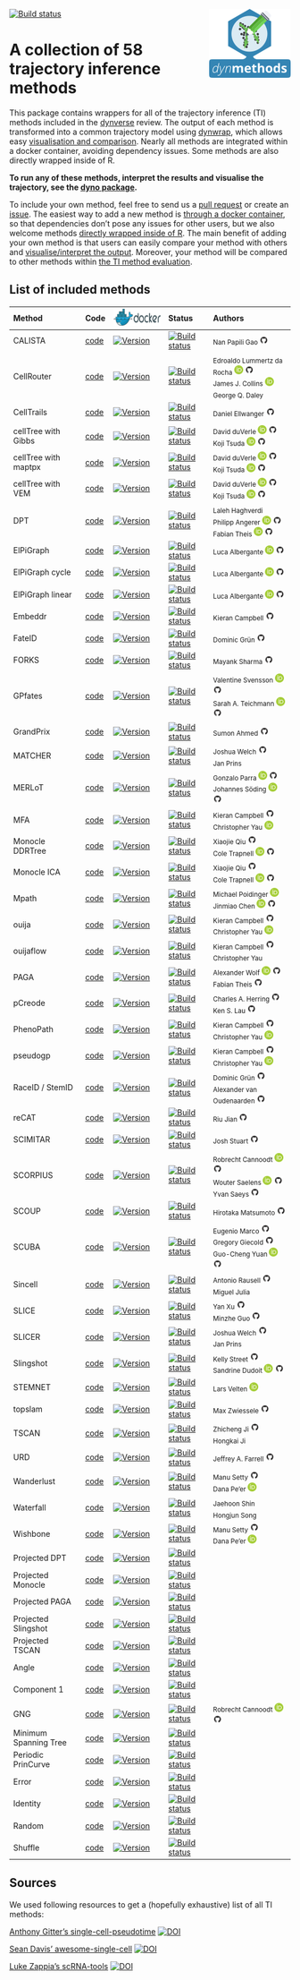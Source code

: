 
<!-- README.md is generated from README.Rmd. Please edit that file -->

<img src="man/figures/logo.png" align="right" /> [![Build
status](https://travis-ci.org/dynverse/dynmethods.svg?branch=master)](https://travis-ci.org/dynverse/dynmethods)

# A collection of 58 trajectory inference methods

This package contains wrappers for all of the trajectory inference (TI)
methods included in the
[dynverse](https://www.github.com/dynverse/dynverse) review. The output
of each method is transformed into a common trajectory model using
[dynwrap](https://www.github.com/dynverse/dynwrap), which allows easy
[visualisation and comparison](https://www.github.com/dynverse/dynplot).
Nearly all methods are integrated within a docker container, avoiding
dependency issues. Some methods are also directly wrapped inside of R.

**To run any of these methods, interpret the results and visualise the
trajectory, see the [dyno
package](https://www.github.com/dynverse/dyno).**

To include your own method, feel free to send us a [pull
request](https://github.com/dynverse/dynmethods/pulls) or create an
[issue](https://github.com/dynverse/dynmethods/labels/new%20method). The
easiest way to add a new method is [through a docker
container](https://dynverse.github.io/dynwrap/articles/create_ti_method_docker.html),
so that dependencies don’t pose any issues for other users, but we also
welcome methods [directly wrapped inside of
R](https://dynverse.github.io/dynwrap/articles/create_ti_method_r.html).
The main benefit of adding your own method is that users can easily
compare your method with others and [visualise/interpret the
output](https://www.github.com/dynverse/dyno). Moreover, your method
will be compared to other methods within [the TI method
evaluation](https://doi.org/10.1101/276907).

## List of included methods

| Method                | Code                                                       | <a href='https://hub.docker.com/u/dynverse/'><img src='man/figures/docker_logo.png' height='30'></a>                                    | Status                                                                                                                                            | Authors                                                                                                                                                                                                                                                                                                                                                                                                                                                                                                                                                                                  |
| :-------------------- | :--------------------------------------------------------- | :-------------------------------------------------------------------------------------------------------------------------------------- | :------------------------------------------------------------------------------------------------------------------------------------------------ | :--------------------------------------------------------------------------------------------------------------------------------------------------------------------------------------------------------------------------------------------------------------------------------------------------------------------------------------------------------------------------------------------------------------------------------------------------------------------------------------------------------------------------------------------------------------------------------------- |
| CALISTA               | [code](https://github.com/dynverse/ti_calista)             | [![Version](https://img.shields.io/badge/Docker-v0.1.5-blue.svg?logo=docker)](https://hub.docker.com/r/dynverse/ti_calista)             | [![Build status](https://travis-ci.org/dynverse/ti_calista.svg?branch=master)](https://travis-ci.org/dynverse/ti_calista)                         | <sub>Nan Papili Gao <a href='https://github.com/nanp'><img src='man/figures/github_logo.png' height='16'></a></sub>                                                                                                                                                                                                                                                                                                                                                                                                                                                                      |
| CellRouter            | [code](https://github.com/dynverse/ti_cellrouter)          | [![Version](https://img.shields.io/badge/Docker-v0.1.3-blue.svg?logo=docker)](https://hub.docker.com/r/dynverse/ti_cellrouter)          | [![Build status](https://travis-ci.org/dynverse/ti_cellrouter.svg?branch=master)](https://travis-ci.org/dynverse/ti_cellrouter)                   | <sub>Edroaldo Lummertz da Rocha <a href='https://orcid.org/0000-0003-0537-4223'><img src='man/figures/orcid_logo.svg' height='16'></a> <a href='https://github.com/edroaldo'><img src='man/figures/github_logo.png' height='16'></a></sub><br><sub>James J. Collins <a href='https://orcid.org/0000-0003-0537-4223'><img src='man/figures/orcid_logo.svg' height='16'></a></sub><br><sub>George Q. Daley</sub>                                                                                                                                                                           |
| CellTrails            | [code](https://github.com/dynverse/ti_celltrails)          | [![Version](https://img.shields.io/badge/Docker-v0.1.4-blue.svg?logo=docker)](https://hub.docker.com/r/dynverse/ti_celltrails)          | [![Build status](https://travis-ci.org/dynverse/ti_celltrails.svg?branch=master)](https://travis-ci.org/dynverse/ti_celltrails)                   | <sub>Daniel Ellwanger <a href='https://github.com/dcellwanger'><img src='man/figures/github_logo.png' height='16'></a></sub>                                                                                                                                                                                                                                                                                                                                                                                                                                                             |
| cellTree with Gibbs   | [code](https://github.com/dynverse/ti_celltree_gibbs)      | [![Version](https://img.shields.io/badge/Docker-v0.1.3-blue.svg?logo=docker)](https://hub.docker.com/r/dynverse/ti_celltree_gibbs)      | [![Build status](https://travis-ci.org/dynverse/ti_celltree_gibbs.svg?branch=master)](https://travis-ci.org/dynverse/ti_celltree_gibbs)           | <sub>David duVerle <a href='https://orcid.org/0000-0003-2836-0502'><img src='man/figures/orcid_logo.svg' height='16'></a> <a href='https://github.com/david-duverle'><img src='man/figures/github_logo.png' height='16'></a></sub><br><sub>Koji Tsuda <a href='https://orcid.org/0000-0002-4288-1606'><img src='man/figures/orcid_logo.svg' height='16'></a> <a href='https://github.com/tsudalab'><img src='man/figures/github_logo.png' height='16'></a></sub>                                                                                                                         |
| cellTree with maptpx  | [code](https://github.com/dynverse/ti_celltree_maptpx)     | [![Version](https://img.shields.io/badge/Docker-v0.1.2-blue.svg?logo=docker)](https://hub.docker.com/r/dynverse/ti_celltree_maptpx)     | [![Build status](https://travis-ci.org/dynverse/ti_celltree_maptpx.svg?branch=master)](https://travis-ci.org/dynverse/ti_celltree_maptpx)         | <sub>David duVerle <a href='https://orcid.org/0000-0003-2836-0502'><img src='man/figures/orcid_logo.svg' height='16'></a> <a href='https://github.com/david-duverle'><img src='man/figures/github_logo.png' height='16'></a></sub><br><sub>Koji Tsuda <a href='https://orcid.org/0000-0002-4288-1606'><img src='man/figures/orcid_logo.svg' height='16'></a> <a href='https://github.com/tsudalab'><img src='man/figures/github_logo.png' height='16'></a></sub>                                                                                                                         |
| cellTree with VEM     | [code](https://github.com/dynverse/ti_celltree_vem)        | [![Version](https://img.shields.io/badge/Docker-v0.1.3-blue.svg?logo=docker)](https://hub.docker.com/r/dynverse/ti_celltree_vem)        | [![Build status](https://travis-ci.org/dynverse/ti_celltree_vem.svg?branch=master)](https://travis-ci.org/dynverse/ti_celltree_vem)               | <sub>David duVerle <a href='https://orcid.org/0000-0003-2836-0502'><img src='man/figures/orcid_logo.svg' height='16'></a> <a href='https://github.com/david-duverle'><img src='man/figures/github_logo.png' height='16'></a></sub><br><sub>Koji Tsuda <a href='https://orcid.org/0000-0002-4288-1606'><img src='man/figures/orcid_logo.svg' height='16'></a> <a href='https://github.com/tsudalab'><img src='man/figures/github_logo.png' height='16'></a></sub>                                                                                                                         |
| DPT                   | [code](https://github.com/dynverse/ti_dpt)                 | [![Version](https://img.shields.io/badge/Docker-v0.1.2-blue.svg?logo=docker)](https://hub.docker.com/r/dynverse/ti_dpt)                 | [![Build status](https://travis-ci.org/dynverse/ti_dpt.svg?branch=master)](https://travis-ci.org/dynverse/ti_dpt)                                 | <sub>Laleh Haghverdi</sub><br><sub>Philipp Angerer <a href='https://orcid.org/0000-0002-0369-2888'><img src='man/figures/orcid_logo.svg' height='16'></a> <a href='https://github.com/flying-sheep'><img src='man/figures/github_logo.png' height='16'></a></sub><br><sub>Fabian Theis <a href='https://orcid.org/0000-0002-2419-1943'><img src='man/figures/orcid_logo.svg' height='16'></a> <a href='https://github.com/theislab'><img src='man/figures/github_logo.png' height='16'></a></sub>                                                                                        |
| ElPiGraph             | [code](https://github.com/dynverse/ti_elpigraph)           | [![Version](https://img.shields.io/badge/Docker-v0.1.2-blue.svg?logo=docker)](https://hub.docker.com/r/dynverse/ti_elpigraph)           | [![Build status](https://travis-ci.org/dynverse/ti_elpigraph.svg?branch=master)](https://travis-ci.org/dynverse/ti_elpigraph)                     | <sub>Luca Albergante <a href='https://orcid.org/0000-0001-8151-6989'><img src='man/figures/orcid_logo.svg' height='16'></a> <a href='https://github.com/Albluca'><img src='man/figures/github_logo.png' height='16'></a></sub>                                                                                                                                                                                                                                                                                                                                                           |
| ElPiGraph cycle       | [code](https://github.com/dynverse/ti_elpicycle)           | [![Version](https://img.shields.io/badge/Docker-v0.1.2-blue.svg?logo=docker)](https://hub.docker.com/r/dynverse/ti_elpicycle)           | [![Build status](https://travis-ci.org/dynverse/ti_elpicycle.svg?branch=master)](https://travis-ci.org/dynverse/ti_elpicycle)                     | <sub>Luca Albergante <a href='https://orcid.org/0000-0001-8151-6989'><img src='man/figures/orcid_logo.svg' height='16'></a> <a href='https://github.com/Albluca'><img src='man/figures/github_logo.png' height='16'></a></sub>                                                                                                                                                                                                                                                                                                                                                           |
| ElPiGraph linear      | [code](https://github.com/dynverse/ti_elpilinear)          | [![Version](https://img.shields.io/badge/Docker-v0.1.3-blue.svg?logo=docker)](https://hub.docker.com/r/dynverse/ti_elpilinear)          | [![Build status](https://travis-ci.org/dynverse/ti_elpilinear.svg?branch=master)](https://travis-ci.org/dynverse/ti_elpilinear)                   | <sub>Luca Albergante <a href='https://orcid.org/0000-0001-8151-6989'><img src='man/figures/orcid_logo.svg' height='16'></a> <a href='https://github.com/Albluca'><img src='man/figures/github_logo.png' height='16'></a></sub>                                                                                                                                                                                                                                                                                                                                                           |
| Embeddr               | [code](https://github.com/dynverse/ti_embeddr)             | [![Version](https://img.shields.io/badge/Docker-v0.1.2-blue.svg?logo=docker)](https://hub.docker.com/r/dynverse/ti_embeddr)             | [![Build status](https://travis-ci.org/dynverse/ti_embeddr.svg?branch=master)](https://travis-ci.org/dynverse/ti_embeddr)                         | <sub>Kieran Campbell <a href='https://github.com/kieranrcampbell'><img src='man/figures/github_logo.png' height='16'></a></sub>                                                                                                                                                                                                                                                                                                                                                                                                                                                          |
| FateID                | [code](https://github.com/dynverse/ti_fateid)              | [![Version](https://img.shields.io/badge/Docker-v0.1.3-blue.svg?logo=docker)](https://hub.docker.com/r/dynverse/ti_fateid)              | [![Build status](https://travis-ci.org/dynverse/ti_fateid.svg?branch=master)](https://travis-ci.org/dynverse/ti_fateid)                           | <sub>Dominic Grün <a href='https://github.com/dgrun'><img src='man/figures/github_logo.png' height='16'></a></sub>                                                                                                                                                                                                                                                                                                                                                                                                                                                                       |
| FORKS                 | [code](https://github.com/dynverse/ti_forks)               | [![Version](https://img.shields.io/badge/Docker-v0.1.2-blue.svg?logo=docker)](https://hub.docker.com/r/dynverse/ti_forks)               | [![Build status](https://travis-ci.org/dynverse/ti_forks.svg?branch=master)](https://travis-ci.org/dynverse/ti_forks)                             | <sub>Mayank Sharma <a href='https://github.com/macsharma'><img src='man/figures/github_logo.png' height='16'></a></sub>                                                                                                                                                                                                                                                                                                                                                                                                                                                                  |
| GPfates               | [code](https://github.com/dynverse/ti_gpfates)             | [![Version](https://img.shields.io/badge/Docker-v0.1.2-blue.svg?logo=docker)](https://hub.docker.com/r/dynverse/ti_gpfates)             | [![Build status](https://travis-ci.org/dynverse/ti_gpfates.svg?branch=master)](https://travis-ci.org/dynverse/ti_gpfates)                         | <sub>Valentine Svensson <a href='https://orcid.org/0000-0002-9217-2330'><img src='man/figures/orcid_logo.svg' height='16'></a> <a href='https://github.com/vals'><img src='man/figures/github_logo.png' height='16'></a></sub><br><sub>Sarah A. Teichmann <a href='https://orcid.org/0000-0002-6294-6366'><img src='man/figures/orcid_logo.svg' height='16'></a> <a href='https://github.com/Teichlab'><img src='man/figures/github_logo.png' height='16'></a></sub>                                                                                                                     |
| GrandPrix             | [code](https://github.com/dynverse/ti_grandprix)           | [![Version](https://img.shields.io/badge/Docker-v0.1.3-blue.svg?logo=docker)](https://hub.docker.com/r/dynverse/ti_grandprix)           | [![Build status](https://travis-ci.org/dynverse/ti_grandprix.svg?branch=master)](https://travis-ci.org/dynverse/ti_grandprix)                     | <sub>Sumon Ahmed <a href='https://github.com/sumonahmedUoM'><img src='man/figures/github_logo.png' height='16'></a></sub>                                                                                                                                                                                                                                                                                                                                                                                                                                                                |
| MATCHER               | [code](https://github.com/dynverse/ti_matcher)             | [![Version](https://img.shields.io/badge/Docker-v0.1.2-blue.svg?logo=docker)](https://hub.docker.com/r/dynverse/ti_matcher)             | [![Build status](https://travis-ci.org/dynverse/ti_matcher.svg?branch=master)](https://travis-ci.org/dynverse/ti_matcher)                         | <sub>Joshua Welch <a href='https://github.com/jw156605'><img src='man/figures/github_logo.png' height='16'></a></sub><br><sub>Jan Prins</sub>                                                                                                                                                                                                                                                                                                                                                                                                                                            |
| MERLoT                | [code](https://github.com/dynverse/ti_merlot)              | [![Version](https://img.shields.io/badge/Docker-v0.1.2-blue.svg?logo=docker)](https://hub.docker.com/r/dynverse/ti_merlot)              | [![Build status](https://travis-ci.org/dynverse/ti_merlot.svg?branch=master)](https://travis-ci.org/dynverse/ti_merlot)                           | <sub>Gonzalo Parra <a href='https://orcid.org/0000-0003-2446-016X'><img src='man/figures/orcid_logo.svg' height='16'></a> <a href='https://github.com/gonzaparra'><img src='man/figures/github_logo.png' height='16'></a></sub><br><sub>Johannes Söding <a href='https://orcid.org/0000-0001-9642-8244'><img src='man/figures/orcid_logo.svg' height='16'></a> <a href='https://github.com/soedinglab'><img src='man/figures/github_logo.png' height='16'></a></sub>                                                                                                                     |
| MFA                   | [code](https://github.com/dynverse/ti_mfa)                 | [![Version](https://img.shields.io/badge/Docker-v0.1.4-blue.svg?logo=docker)](https://hub.docker.com/r/dynverse/ti_mfa)                 | [![Build status](https://travis-ci.org/dynverse/ti_mfa.svg?branch=master)](https://travis-ci.org/dynverse/ti_mfa)                                 | <sub>Kieran Campbell <a href='https://github.com/kieranrcampbell'><img src='man/figures/github_logo.png' height='16'></a></sub><br><sub>Christopher Yau <a href='https://orcid.org/0000-0001-7615-8523'><img src='man/figures/orcid_logo.svg' height='16'></a></sub>                                                                                                                                                                                                                                                                                                                     |
| Monocle DDRTree       | [code](https://github.com/dynverse/ti_monocle_ddrtree)     | [![Version](https://img.shields.io/badge/Docker-v0.1.2-blue.svg?logo=docker)](https://hub.docker.com/r/dynverse/ti_monocle_ddrtree)     | [![Build status](https://travis-ci.org/dynverse/ti_monocle_ddrtree.svg?branch=master)](https://travis-ci.org/dynverse/ti_monocle_ddrtree)         | <sub>Xiaojie Qiu <a href='https://github.com/Xiaojieqiu'><img src='man/figures/github_logo.png' height='16'></a></sub><br><sub>Cole Trapnell <a href='https://orcid.org/0000-0002-8105-4347'><img src='man/figures/orcid_logo.svg' height='16'></a> <a href='https://github.com/ctrapnell'><img src='man/figures/github_logo.png' height='16'></a></sub>                                                                                                                                                                                                                                 |
| Monocle ICA           | [code](https://github.com/dynverse/ti_monocle_ica)         | [![Version](https://img.shields.io/badge/Docker-v0.1.2-blue.svg?logo=docker)](https://hub.docker.com/r/dynverse/ti_monocle_ica)         | [![Build status](https://travis-ci.org/dynverse/ti_monocle_ica.svg?branch=master)](https://travis-ci.org/dynverse/ti_monocle_ica)                 | <sub>Xiaojie Qiu <a href='https://github.com/Xiaojieqiu'><img src='man/figures/github_logo.png' height='16'></a></sub><br><sub>Cole Trapnell <a href='https://orcid.org/0000-0002-8105-4347'><img src='man/figures/orcid_logo.svg' height='16'></a> <a href='https://github.com/ctrapnell'><img src='man/figures/github_logo.png' height='16'></a></sub>                                                                                                                                                                                                                                 |
| Mpath                 | [code](https://github.com/dynverse/ti_mpath)               | [![Version](https://img.shields.io/badge/Docker-v0.1.3-blue.svg?logo=docker)](https://hub.docker.com/r/dynverse/ti_mpath)               | [![Build status](https://travis-ci.org/dynverse/ti_mpath.svg?branch=master)](https://travis-ci.org/dynverse/ti_mpath)                             | <sub>Michael Poidinger <a href='https://orcid.org/0000-0002-1047-2277'><img src='man/figures/orcid_logo.svg' height='16'></a></sub><br><sub>Jinmiao Chen <a href='https://orcid.org/0000-0001-7547-6423'><img src='man/figures/orcid_logo.svg' height='16'></a> <a href='https://github.com/jinmiaochen'><img src='man/figures/github_logo.png' height='16'></a></sub>                                                                                                                                                                                                                   |
| ouija                 | [code](https://github.com/dynverse/ti_ouija)               | [![Version](https://img.shields.io/badge/Docker-v0.1.2-blue.svg?logo=docker)](https://hub.docker.com/r/dynverse/ti_ouija)               | [![Build status](https://travis-ci.org/dynverse/ti_ouija.svg?branch=master)](https://travis-ci.org/dynverse/ti_ouija)                             | <sub>Kieran Campbell <a href='https://github.com/kieranrcampbell'><img src='man/figures/github_logo.png' height='16'></a></sub><br><sub>Christopher Yau <a href='https://orcid.org/0000-0001-7615-8523'><img src='man/figures/orcid_logo.svg' height='16'></a></sub>                                                                                                                                                                                                                                                                                                                     |
| ouijaflow             | [code](https://github.com/dynverse/ti_ouijaflow)           | [![Version](https://img.shields.io/badge/Docker-v0.1.2-blue.svg?logo=docker)](https://hub.docker.com/r/dynverse/ti_ouijaflow)           | [![Build status](https://travis-ci.org/dynverse/ti_ouijaflow.svg?branch=master)](https://travis-ci.org/dynverse/ti_ouijaflow)                     | <sub>Kieran Campbell <a href='https://github.com/kieranrcampbell'><img src='man/figures/github_logo.png' height='16'></a></sub><br><sub>Christopher Yau</sub>                                                                                                                                                                                                                                                                                                                                                                                                                            |
| PAGA                  | [code](https://github.com/dynverse/ti_paga)                | [![Version](https://img.shields.io/badge/Docker-v0.1.3-blue.svg?logo=docker)](https://hub.docker.com/r/dynverse/ti_paga)                | [![Build status](https://travis-ci.org/dynverse/ti_paga.svg?branch=master)](https://travis-ci.org/dynverse/ti_paga)                               | <sub>Alexander Wolf <a href='https://orcid.org/0000-0002-8760-7838'><img src='man/figures/orcid_logo.svg' height='16'></a> <a href='https://github.com/falexwolf'><img src='man/figures/github_logo.png' height='16'></a></sub><br><sub>Fabian Theis <a href='https://github.com/theislab'><img src='man/figures/github_logo.png' height='16'></a></sub>                                                                                                                                                                                                                                 |
| pCreode               | [code](https://github.com/dynverse/ti_pcreode)             | [![Version](https://img.shields.io/badge/Docker-v0.1.2-blue.svg?logo=docker)](https://hub.docker.com/r/dynverse/ti_pcreode)             | [![Build status](https://travis-ci.org/dynverse/ti_pcreode.svg?branch=master)](https://travis-ci.org/dynverse/ti_pcreode)                         | <sub>Charles A. Herring <a href='https://github.com/herrinca'><img src='man/figures/github_logo.png' height='16'></a></sub><br><sub>Ken S. Lau <a href='https://github.com/KenLauLab'><img src='man/figures/github_logo.png' height='16'></a></sub>                                                                                                                                                                                                                                                                                                                                      |
| PhenoPath             | [code](https://github.com/dynverse/ti_phenopath)           | [![Version](https://img.shields.io/badge/Docker-v0.1.2-blue.svg?logo=docker)](https://hub.docker.com/r/dynverse/ti_phenopath)           | [![Build status](https://travis-ci.org/dynverse/ti_phenopath.svg?branch=master)](https://travis-ci.org/dynverse/ti_phenopath)                     | <sub>Kieran Campbell <a href='https://github.com/kieranrcampbell'><img src='man/figures/github_logo.png' height='16'></a></sub><br><sub>Christopher Yau <a href='https://orcid.org/0000-0001-7615-8523'><img src='man/figures/orcid_logo.svg' height='16'></a></sub>                                                                                                                                                                                                                                                                                                                     |
| pseudogp              | [code](https://github.com/dynverse/ti_pseudogp)            | [![Version](https://img.shields.io/badge/Docker-v0.1.2-blue.svg?logo=docker)](https://hub.docker.com/r/dynverse/ti_pseudogp)            | [![Build status](https://travis-ci.org/dynverse/ti_pseudogp.svg?branch=master)](https://travis-ci.org/dynverse/ti_pseudogp)                       | <sub>Kieran Campbell <a href='https://github.com/kieranrcampbell'><img src='man/figures/github_logo.png' height='16'></a></sub><br><sub>Christopher Yau <a href='https://orcid.org/0000-0001-7615-8523'><img src='man/figures/orcid_logo.svg' height='16'></a></sub>                                                                                                                                                                                                                                                                                                                     |
| RaceID / StemID       | [code](https://github.com/dynverse/ti_raceid_stemid)       | [![Version](https://img.shields.io/badge/Docker-v0.1.2-blue.svg?logo=docker)](https://hub.docker.com/r/dynverse/ti_raceid_stemid)       | [![Build status](https://travis-ci.org/dynverse/ti_raceid_stemid.svg?branch=master)](https://travis-ci.org/dynverse/ti_raceid_stemid)             | <sub>Dominic Grün <a href='https://github.com/dgrun'><img src='man/figures/github_logo.png' height='16'></a></sub><br><sub>Alexander van Oudenaarden <a href='https://github.com/avolab'><img src='man/figures/github_logo.png' height='16'></a></sub>                                                                                                                                                                                                                                                                                                                                   |
| reCAT                 | [code](https://github.com/dynverse/ti_recat)               | [![Version](https://img.shields.io/badge/Docker-v0.1.2-blue.svg?logo=docker)](https://hub.docker.com/r/dynverse/ti_recat)               | [![Build status](https://travis-ci.org/dynverse/ti_recat.svg?branch=master)](https://travis-ci.org/dynverse/ti_recat)                             | <sub>Riu Jian <a href='https://github.com/louhzmaki'><img src='man/figures/github_logo.png' height='16'></a></sub>                                                                                                                                                                                                                                                                                                                                                                                                                                                                       |
| SCIMITAR              | [code](https://github.com/dynverse/ti_scimitar)            | [![Version](https://img.shields.io/badge/Docker-v0.1.2-blue.svg?logo=docker)](https://hub.docker.com/r/dynverse/ti_scimitar)            | [![Build status](https://travis-ci.org/dynverse/ti_scimitar.svg?branch=master)](https://travis-ci.org/dynverse/ti_scimitar)                       | <sub>Josh Stuart <a href='https://github.com/dimenwarper'><img src='man/figures/github_logo.png' height='16'></a></sub>                                                                                                                                                                                                                                                                                                                                                                                                                                                                  |
| SCORPIUS              | [code](https://github.com/dynverse/ti_scorpius)            | [![Version](https://img.shields.io/badge/Docker-v0.1.2-blue.svg?logo=docker)](https://hub.docker.com/r/dynverse/ti_scorpius)            | [![Build status](https://travis-ci.org/dynverse/ti_scorpius.svg?branch=master)](https://travis-ci.org/dynverse/ti_scorpius)                       | <sub>Robrecht Cannoodt <a href='https://orcid.org/0000-0003-3641-729X'><img src='man/figures/orcid_logo.svg' height='16'></a> <a href='https://github.com/rcannood'><img src='man/figures/github_logo.png' height='16'></a></sub><br><sub>Wouter Saelens <a href='https://orcid.org/0000-0002-7114-6248'><img src='man/figures/orcid_logo.svg' height='16'></a> <a href='https://github.com/zouter'><img src='man/figures/github_logo.png' height='16'></a></sub><br><sub>Yvan Saeys <a href='https://github.com/saeyslab'><img src='man/figures/github_logo.png' height='16'></a></sub> |
| SCOUP                 | [code](https://github.com/dynverse/ti_scoup)               | [![Version](https://img.shields.io/badge/Docker-v0.1.2-blue.svg?logo=docker)](https://hub.docker.com/r/dynverse/ti_scoup)               | [![Build status](https://travis-ci.org/dynverse/ti_scoup.svg?branch=master)](https://travis-ci.org/dynverse/ti_scoup)                             | <sub>Hirotaka Matsumoto <a href='https://github.com/hmatsu1226'><img src='man/figures/github_logo.png' height='16'></a></sub>                                                                                                                                                                                                                                                                                                                                                                                                                                                            |
| SCUBA                 | [code](https://github.com/dynverse/ti_scuba)               | [![Version](https://img.shields.io/badge/Docker-v0.1.2-blue.svg?logo=docker)](https://hub.docker.com/r/dynverse/ti_scuba)               | [![Build status](https://travis-ci.org/dynverse/ti_scuba.svg?branch=master)](https://travis-ci.org/dynverse/ti_scuba)                             | <sub>Eugenio Marco <a href='https://github.com/eugeniomarco'><img src='man/figures/github_logo.png' height='16'></a></sub><br><sub>Gregory Giecold <a href='https://github.com/GGiecold'><img src='man/figures/github_logo.png' height='16'></a></sub><br><sub>Guo-Cheng Yuan <a href='https://orcid.org/0000-0002-2283-4714'><img src='man/figures/orcid_logo.svg' height='16'></a> <a href='https://github.com/gcyuan'><img src='man/figures/github_logo.png' height='16'></a></sub>                                                                                                   |
| Sincell               | [code](https://github.com/dynverse/ti_sincell)             | [![Version](https://img.shields.io/badge/Docker-v0.1.2-blue.svg?logo=docker)](https://hub.docker.com/r/dynverse/ti_sincell)             | [![Build status](https://travis-ci.org/dynverse/ti_sincell.svg?branch=master)](https://travis-ci.org/dynverse/ti_sincell)                         | <sub>Antonio Rausell <a href='https://github.com/Cortalak'><img src='man/figures/github_logo.png' height='16'></a></sub><br><sub>Miguel Julia</sub>                                                                                                                                                                                                                                                                                                                                                                                                                                      |
| SLICE                 | [code](https://github.com/dynverse/ti_slice)               | [![Version](https://img.shields.io/badge/Docker-v0.1.2-blue.svg?logo=docker)](https://hub.docker.com/r/dynverse/ti_slice)               | [![Build status](https://travis-ci.org/dynverse/ti_slice.svg?branch=master)](https://travis-ci.org/dynverse/ti_slice)                             | <sub>Yan Xu <a href='https://github.com/xu-lab'><img src='man/figures/github_logo.png' height='16'></a></sub><br><sub>Minzhe Guo <a href='https://github.com/minzheguo'><img src='man/figures/github_logo.png' height='16'></a></sub>                                                                                                                                                                                                                                                                                                                                                    |
| SLICER                | [code](https://github.com/dynverse/ti_slicer)              | [![Version](https://img.shields.io/badge/Docker-v0.1.3-blue.svg?logo=docker)](https://hub.docker.com/r/dynverse/ti_slicer)              | [![Build status](https://travis-ci.org/dynverse/ti_slicer.svg?branch=master)](https://travis-ci.org/dynverse/ti_slicer)                           | <sub>Joshua Welch <a href='https://github.com/jw156605'><img src='man/figures/github_logo.png' height='16'></a></sub><br><sub>Jan Prins</sub>                                                                                                                                                                                                                                                                                                                                                                                                                                            |
| Slingshot             | [code](https://github.com/dynverse/ti_slingshot)           | [![Version](https://img.shields.io/badge/Docker-v0.1.3-blue.svg?logo=docker)](https://hub.docker.com/r/dynverse/ti_slingshot)           | [![Build status](https://travis-ci.org/dynverse/ti_slingshot.svg?branch=master)](https://travis-ci.org/dynverse/ti_slingshot)                     | <sub>Kelly Street <a href='https://github.com/kstreet13'><img src='man/figures/github_logo.png' height='16'></a></sub><br><sub>Sandrine Dudoit <a href='https://orcid.org/0000-0002-6069-8629'><img src='man/figures/orcid_logo.svg' height='16'></a> <a href='https://github.com/sandrinedudoit'><img src='man/figures/github_logo.png' height='16'></a></sub>                                                                                                                                                                                                                          |
| STEMNET               | [code](https://github.com/dynverse/ti_stemnet)             | [![Version](https://img.shields.io/badge/Docker-v0.1.2-blue.svg?logo=docker)](https://hub.docker.com/r/dynverse/ti_stemnet)             | [![Build status](https://travis-ci.org/dynverse/ti_stemnet.svg?branch=master)](https://travis-ci.org/dynverse/ti_stemnet)                         | <sub>Lars Velten <a href='https://orcid.org/0000-0002-1233-5874'><img src='man/figures/orcid_logo.svg' height='16'></a></sub>                                                                                                                                                                                                                                                                                                                                                                                                                                                            |
| topslam               | [code](https://github.com/dynverse/ti_topslam)             | [![Version](https://img.shields.io/badge/Docker-v0.1.8-blue.svg?logo=docker)](https://hub.docker.com/r/dynverse/ti_topslam)             | [![Build status](https://travis-ci.org/dynverse/ti_topslam.svg?branch=master)](https://travis-ci.org/dynverse/ti_topslam)                         | <sub>Max Zwiessele <a href='https://github.com/mzwiessele'><img src='man/figures/github_logo.png' height='16'></a></sub>                                                                                                                                                                                                                                                                                                                                                                                                                                                                 |
| TSCAN                 | [code](https://github.com/dynverse/ti_tscan)               | [![Version](https://img.shields.io/badge/Docker-v0.1.3-blue.svg?logo=docker)](https://hub.docker.com/r/dynverse/ti_tscan)               | [![Build status](https://travis-ci.org/dynverse/ti_tscan.svg?branch=master)](https://travis-ci.org/dynverse/ti_tscan)                             | <sub>Zhicheng Ji <a href='https://github.com/zji90'><img src='man/figures/github_logo.png' height='16'></a></sub><br><sub>Hongkai Ji</sub>                                                                                                                                                                                                                                                                                                                                                                                                                                               |
| URD                   | [code](https://github.com/dynverse/ti_urd)                 | [![Version](https://img.shields.io/badge/Docker-v0.1.2-blue.svg?logo=docker)](https://hub.docker.com/r/dynverse/ti_urd)                 | [![Build status](https://travis-ci.org/dynverse/ti_urd.svg?branch=master)](https://travis-ci.org/dynverse/ti_urd)                                 | <sub>Jeffrey A. Farrell <a href='https://github.com/farrellja'><img src='man/figures/github_logo.png' height='16'></a></sub>                                                                                                                                                                                                                                                                                                                                                                                                                                                             |
| Wanderlust            | [code](https://github.com/dynverse/ti_wanderlust)          | [![Version](https://img.shields.io/badge/Docker-v0.1.2-blue.svg?logo=docker)](https://hub.docker.com/r/dynverse/ti_wanderlust)          | [![Build status](https://travis-ci.org/dynverse/ti_wanderlust.svg?branch=master)](https://travis-ci.org/dynverse/ti_wanderlust)                   | <sub>Manu Setty <a href='https://github.com/ManuSetty'><img src='man/figures/github_logo.png' height='16'></a></sub><br><sub>Dana Pe’er <a href='https://orcid.org/0000-0002-9259-8817'><img src='man/figures/orcid_logo.svg' height='16'></a></sub>                                                                                                                                                                                                                                                                                                                                     |
| Waterfall             | [code](https://github.com/dynverse/ti_waterfall)           | [![Version](https://img.shields.io/badge/Docker-v0.1.2-blue.svg?logo=docker)](https://hub.docker.com/r/dynverse/ti_waterfall)           | [![Build status](https://travis-ci.org/dynverse/ti_waterfall.svg?branch=master)](https://travis-ci.org/dynverse/ti_waterfall)                     | <sub>Jaehoon Shin</sub><br><sub>Hongjun Song</sub>                                                                                                                                                                                                                                                                                                                                                                                                                                                                                                                                       |
| Wishbone              | [code](https://github.com/dynverse/ti_wishbone)            | [![Version](https://img.shields.io/badge/Docker-v0.1.4-blue.svg?logo=docker)](https://hub.docker.com/r/dynverse/ti_wishbone)            | [![Build status](https://travis-ci.org/dynverse/ti_wishbone.svg?branch=master)](https://travis-ci.org/dynverse/ti_wishbone)                       | <sub>Manu Setty <a href='https://github.com/ManuSetty'><img src='man/figures/github_logo.png' height='16'></a></sub><br><sub>Dana Pe’er <a href='https://orcid.org/0000-0002-9259-8817'><img src='man/figures/orcid_logo.svg' height='16'></a></sub>                                                                                                                                                                                                                                                                                                                                     |
| Projected DPT         | [code](https://github.com/dynverse/ti_projected_dpt)       | [![Version](https://img.shields.io/badge/Docker-v0.1.3-blue.svg?logo=docker)](https://hub.docker.com/r/dynverse/ti_projected_dpt)       | [![Build status](https://travis-ci.org/dynverse/ti_projected_dpt.svg?branch=master)](https://travis-ci.org/dynverse/ti_projected_dpt)             |                                                                                                                                                                                                                                                                                                                                                                                                                                                                                                                                                                                          |
| Projected Monocle     | [code](https://github.com/dynverse/ti_projected_monocle)   | [![Version](https://img.shields.io/badge/Docker-v0.1.3-blue.svg?logo=docker)](https://hub.docker.com/r/dynverse/ti_projected_monocle)   | [![Build status](https://travis-ci.org/dynverse/ti_projected_monocle.svg?branch=master)](https://travis-ci.org/dynverse/ti_projected_monocle)     |                                                                                                                                                                                                                                                                                                                                                                                                                                                                                                                                                                                          |
| Projected PAGA        | [code](https://github.com/dynverse/ti_projected_paga)      | [![Version](https://img.shields.io/badge/Docker-v0.1.5-blue.svg?logo=docker)](https://hub.docker.com/r/dynverse/ti_projected_paga)      | [![Build status](https://travis-ci.org/dynverse/ti_projected_paga.svg?branch=master)](https://travis-ci.org/dynverse/ti_projected_paga)           |                                                                                                                                                                                                                                                                                                                                                                                                                                                                                                                                                                                          |
| Projected Slingshot   | [code](https://github.com/dynverse/ti_projected_slingshot) | [![Version](https://img.shields.io/badge/Docker-v0.1.5-blue.svg?logo=docker)](https://hub.docker.com/r/dynverse/ti_projected_slingshot) | [![Build status](https://travis-ci.org/dynverse/ti_projected_slingshot.svg?branch=master)](https://travis-ci.org/dynverse/ti_projected_slingshot) |                                                                                                                                                                                                                                                                                                                                                                                                                                                                                                                                                                                          |
| Projected TSCAN       | [code](https://github.com/dynverse/ti_projected_tscan)     | [![Version](https://img.shields.io/badge/Docker-v0.1.3-blue.svg?logo=docker)](https://hub.docker.com/r/dynverse/ti_projected_tscan)     | [![Build status](https://travis-ci.org/dynverse/ti_projected_tscan.svg?branch=master)](https://travis-ci.org/dynverse/ti_projected_tscan)         |                                                                                                                                                                                                                                                                                                                                                                                                                                                                                                                                                                                          |
| Angle                 | [code](https://github.com/dynverse/ti_angle)               | [![Version](https://img.shields.io/badge/Docker-v0.1.2-blue.svg?logo=docker)](https://hub.docker.com/r/dynverse/ti_angle)               | [![Build status](https://travis-ci.org/dynverse/ti_angle.svg?branch=master)](https://travis-ci.org/dynverse/ti_angle)                             |                                                                                                                                                                                                                                                                                                                                                                                                                                                                                                                                                                                          |
| Component 1           | [code](https://github.com/dynverse/ti_comp1)               | [![Version](https://img.shields.io/badge/Docker-v0.1.3-blue.svg?logo=docker)](https://hub.docker.com/r/dynverse/ti_comp1)               | [![Build status](https://travis-ci.org/dynverse/ti_comp1.svg?branch=master)](https://travis-ci.org/dynverse/ti_comp1)                             |                                                                                                                                                                                                                                                                                                                                                                                                                                                                                                                                                                                          |
| GNG                   | [code](https://github.com/dynverse/ti_gng)                 | [![Version](https://img.shields.io/badge/Docker-v0.1.5-blue.svg?logo=docker)](https://hub.docker.com/r/dynverse/ti_gng)                 | [![Build status](https://travis-ci.org/dynverse/ti_gng.svg?branch=master)](https://travis-ci.org/dynverse/ti_gng)                                 | <sub>Robrecht Cannoodt <a href='https://orcid.org/0000-0003-3641-729X'><img src='man/figures/orcid_logo.svg' height='16'></a> <a href='https://github.com/rcannood'><img src='man/figures/github_logo.png' height='16'></a></sub>                                                                                                                                                                                                                                                                                                                                                        |
| Minimum Spanning Tree | [code](https://github.com/dynverse/ti_mst)                 | [![Version](https://img.shields.io/badge/Docker-v0.1.1-blue.svg?logo=docker)](https://hub.docker.com/r/dynverse/ti_mst)                 | [![Build status](https://travis-ci.org/dynverse/ti_mst.svg?branch=master)](https://travis-ci.org/dynverse/ti_mst)                                 |                                                                                                                                                                                                                                                                                                                                                                                                                                                                                                                                                                                          |
| Periodic PrinCurve    | [code](https://github.com/dynverse/ti_periodpc)            | [![Version](https://img.shields.io/badge/Docker-v0.1.2-blue.svg?logo=docker)](https://hub.docker.com/r/dynverse/ti_periodpc)            | [![Build status](https://travis-ci.org/dynverse/ti_periodpc.svg?branch=master)](https://travis-ci.org/dynverse/ti_periodpc)                       |                                                                                                                                                                                                                                                                                                                                                                                                                                                                                                                                                                                          |
| Error                 | [code](https://github.com/dynverse/ti_error)               | [![Version](https://img.shields.io/badge/Docker-v0.1.2-blue.svg?logo=docker)](https://hub.docker.com/r/dynverse/ti_error)               | [![Build status](https://travis-ci.org/dynverse/ti_error.svg?branch=master)](https://travis-ci.org/dynverse/ti_error)                             |                                                                                                                                                                                                                                                                                                                                                                                                                                                                                                                                                                                          |
| Identity              | [code](https://github.com/dynverse/ti_identity)            | [![Version](https://img.shields.io/badge/Docker-v0.1.4-blue.svg?logo=docker)](https://hub.docker.com/r/dynverse/ti_identity)            | [![Build status](https://travis-ci.org/dynverse/ti_identity.svg?branch=master)](https://travis-ci.org/dynverse/ti_identity)                       |                                                                                                                                                                                                                                                                                                                                                                                                                                                                                                                                                                                          |
| Random                | [code](https://github.com/dynverse/ti_random)              | [![Version](https://img.shields.io/badge/Docker-v0.1.3-blue.svg?logo=docker)](https://hub.docker.com/r/dynverse/ti_random)              | [![Build status](https://travis-ci.org/dynverse/ti_random.svg?branch=master)](https://travis-ci.org/dynverse/ti_random)                           |                                                                                                                                                                                                                                                                                                                                                                                                                                                                                                                                                                                          |
| Shuffle               | [code](https://github.com/dynverse/ti_shuffle)             | [![Version](https://img.shields.io/badge/Docker-v0.1.3-blue.svg?logo=docker)](https://hub.docker.com/r/dynverse/ti_shuffle)             | [![Build status](https://travis-ci.org/dynverse/ti_shuffle.svg?branch=master)](https://travis-ci.org/dynverse/ti_shuffle)                         |                                                                                                                                                                                                                                                                                                                                                                                                                                                                                                                                                                                          |

## Sources

We used following resources to get a (hopefully exhaustive) list of all
TI methods:

[Anthony Gitter’s
single-cell-pseudotime](https://github.com/agitter/single-cell-pseudotime)
[![DOI](https://zenodo.org/badge/DOI/10.5281/zenodo.1297423.svg)](https://doi.org/10.5281/zenodo.1297423)

[Sean Davis’
awesome-single-cell](https://github.com/seandavi/awesome-single-cell)
[![DOI](https://zenodo.org/badge/DOI/10.5281/zenodo.1294021.svg)](https://doi.org/10.5281/zenodo.1294021)

[Luke Zappia’s scRNA-tools](https://www.scrna-tools.org)
[![DOI](https://zenodo.org/badge/DOI/10.1101/206573.svg)](https://doi.org/10.1101/206573)
